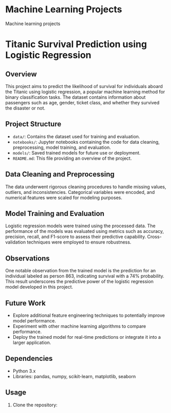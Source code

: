 # Machine Learning Projects
 Machine learning projects

# Titanic Survival Prediction using Logistic Regression

## Overview

This project aims to predict the likelihood of survival for individuals aboard the Titanic using logistic regression, a popular machine learning method for binary classification tasks. The dataset contains information about passengers such as age, gender, ticket class, and whether they survived the disaster or not. 

## Project Structure

- `data/`: Contains the dataset used for training and evaluation.
- `notebooks/`: Jupyter notebooks containing the code for data cleaning, preprocessing, model training, and evaluation.
- `models/`: Saved trained models for future use or deployment.
- `README.md`: This file providing an overview of the project.

## Data Cleaning and Preprocessing

The data underwent rigorous cleaning procedures to handle missing values, outliers, and inconsistencies. Categorical variables were encoded, and numerical features were scaled for modeling purposes.

## Model Training and Evaluation

Logistic regression models were trained using the processed data. The performance of the models was evaluated using metrics such as accuracy, precision, recall, and F1-score to assess their predictive capability. Cross-validation techniques were employed to ensure robustness.

## Observations

One notable observation from the trained model is the prediction for an individual labeled as person 863, indicating survival with a 74% probability. This result underscores the predictive power of the logistic regression model developed in this project.

## Future Work

- Explore additional feature engineering techniques to potentially improve model performance.
- Experiment with other machine learning algorithms to compare performance.
- Deploy the trained model for real-time predictions or integrate it into a larger application.

## Dependencies

- Python 3.x
- Libraries: pandas, numpy, scikit-learn, matplotlib, seaborn

## Usage

1. Clone the repository:

